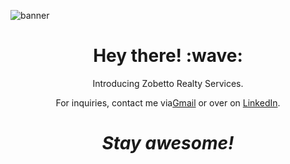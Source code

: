 ![banner](banner.gif)
<h1 align='center'> Hey there! :wave:</h1>
<p align='center'>
Introducing Zobetto Realty Services.
</p>
<p align='center'>For inquiries, contact me via<a href = "mailto:janimargaret09@gmail.com">Gmail</a> or over on <a href="https://www.linkedin.com/in/janiel-banasihan/">LinkedIn</a>.</p>

<h1 align='center'><i>Stay awesome!</i></h1>